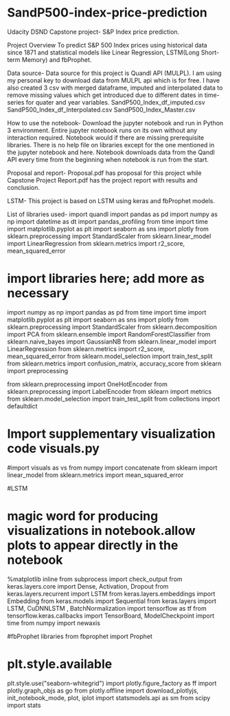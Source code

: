 # SandP500-index-price-prediction
Udacity DSND Capstone project- S&P Index price prediction.

Project Overview
To predict S&P 500 Index prices using historical data since 1871 and statistical models like Linear
Regression, LSTM(Long Short-term Memory) and fbProphet.

Data source-
Data source for this project is Quandl API (MULPL). I am using my personal key to download data from MULPL api which is for free. I have also created 3 csv with merged dataframe, imputed and interpolated data to remove missing values which get introduced due to different dates in time-series for quater and year variables.
SandP500_Index_df_imputed.csv
SandP500_Index_df_Interpolated.csv
SandP500_Index_Master.csv

How to use the notebook-
Download the jupyter notebook and run in Python 3 environment. Entire jupyter notebook runs on its own without any interaction required.
Notebook would if there are missing prerequisite libraries. There is no help file on libraries except for the one mentioned in the jupyter notebook and here. Notebook downloads data from the Qandl API every time from the beginning when notebook is run from the start.

Proposal and report-
Proposal.pdf has proposal for this project while Capstone Project Report.pdf has the project report with results and conclusion.

LSTM- This project is based on LSTM using keras and fbProphet models.

List of libraries used-
import quandl
import pandas as pd
import numpy as np
import datetime as dt
import pandas_profiling
from time import time
import matplotlib.pyplot as plt
import seaborn as sns
import plotly
from sklearn.preprocessing import StandardScaler
from sklearn.linear_model import LinearRegression
from sklearn.metrics import r2_score, mean_squared_error
# import libraries here; add more as necessary
import numpy as np
import pandas as pd
from time import time
import matplotlib.pyplot as plt
import seaborn as sns
import plotly
from sklearn.preprocessing import StandardScaler
from sklearn.decomposition import PCA
from sklearn.ensemble import RandomForestClassifier
from sklearn.naive_bayes import GaussianNB
from sklearn.linear_model import LinearRegression
from sklearn.metrics import r2_score, mean_squared_error
from sklearn.model_selection import train_test_split
from sklearn.metrics import confusion_matrix, accuracy_score
from sklearn import preprocessing

from sklearn.preprocessing import OneHotEncoder
from sklearn.preprocessing import LabelEncoder
from sklearn import metrics
from sklearn.model_selection import train_test_split
from collections import defaultdict
# Import supplementary visualization code visuals.py
#import visuals as vs
from numpy import concatenate
from sklearn import linear_model
from sklearn.metrics import mean_squared_error

#LSTM

# magic word for producing visualizations in notebook.allow plots to appear directly in the notebook
%matplotlib inline
from subprocess import check_output
from keras.layers.core import Dense, Activation, Dropout
from keras.layers.recurrent import LSTM
from keras.layers.embeddings import Embedding
from keras.models import Sequential
from keras.layers import LSTM, CuDNNLSTM , BatchNormalization
import tensorflow as tf
from tensorflow.keras.callbacks import TensorBoard, ModelCheckpoint
import time
from numpy import newaxis

#fbProphet libraries
from fbprophet import Prophet
# plt.style.available
plt.style.use("seaborn-whitegrid")
import plotly.figure_factory as ff
import plotly.graph_objs as go
from plotly.offline import download_plotlyjs, init_notebook_mode, plot, iplot
import statsmodels.api as sm
from scipy import stats

